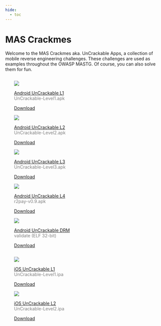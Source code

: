 ```yaml
---
hide:
  - toc
---
```


# MAS Crackmes

Welcome to the MAS Crackmes aka. UnCrackable Apps, a collection of mobile reverse engineering challenges. These challenges are used as examples throughout the OWASP MASTG. Of course, you can also solve them for fun.

<div class="mas-flex-container">

<div class="mas-apps-container" style="margin-top: 2em; padding: 0em 2em;">

<div class="mas-app-row">

<a href="../crackmes/Android#android-uncrackable-l1"><img style="max-width: 3em;" class="mas-mini-app grow" src="https://raw.githubusercontent.com/OWASP/owasp-mastg/master/Document/Images/Other/uncrackable-logo.png"></a>

<div class="mas-apps-container">
<div><a href="../crackmes/Android#android-uncrackable-l1">Android UnCrackable L1</a></div>
<div style="color:gray">UnCrackable-Level1.apk</div>
</div>

<a href="https://github.com/OWASP/owasp-mastg/raw/master/Crackmes/Android/Level_01/UnCrackable-Level1.apk" class="mas-chip">Download</a>

</div>

<div class="mas-app-row">

<a href="../crackmes/Android#android-uncrackable-l2"><img style="max-width: 3em;" class="mas-mini-app grow" src="https://raw.githubusercontent.com/OWASP/owasp-mastg/master/Document/Images/Other/uncrackable-logo.png"></a>

<div class="mas-apps-container">
<div><a href="../crackmes/Android#android-uncrackable-l2">Android UnCrackable L2</a></div>
<div style="color:gray">UnCrackable-Level2.apk</div>
</div>

<a href="https://github.com/OWASP/owasp-mastg/raw/master/Crackmes/Android/Level_02/UnCrackable-Level2.apk" class="mas-chip">Download</a>

</div>

<div class="mas-app-row">

<a href="../crackmes/Android#android-uncrackable-l3"><img style="max-width: 3em;" class="mas-mini-app grow" src="https://raw.githubusercontent.com/OWASP/owasp-mastg/master/Document/Images/Other/uncrackable-logo.png"></a>

<div class="mas-apps-container">
<div><a href="../crackmes/Android#android-uncrackable-l3">Android UnCrackable L3</a></div>
<div style="color:gray">UnCrackable-Level3.apk</div>
</div>

<a href="https://github.com/OWASP/owasp-mastg/raw/master/Crackmes/Android/Level_03/UnCrackable-Level3.apk" class="mas-chip">Download</a>

</div>

<div class="mas-app-row">

<a href="../crackmes/Android#android-uncrackable-l4"><img style="max-width: 3em;" class="mas-mini-app grow" src="https://raw.githubusercontent.com/OWASP/owasp-mastg/master/Document/Images/Other/uncrackable-logo.png"></a>

<div class="mas-apps-container">
<div><a href="../crackmes/Android#android-uncrackable-l4">Android UnCrackable L4</a></div>
<div style="color:gray">r2pay-v0.9.apk</div>
</div>

<a href="https://github.com/OWASP/owasp-mastg/raw/master/Crackmes/Android/Level_04/r2pay-v0.9.apk" class="mas-chip">Download</a>

</div>

<div class="mas-app-row">

<a href="../crackmes/Android#android-license-validator"><img style="max-width: 3em;" class="mas-mini-app grow" src="https://raw.githubusercontent.com/OWASP/owasp-mastg/master/Document/Images/Other/uncrackable-logo.png"></a>

<div class="mas-apps-container">
<div><a href="../crackmes/Android#android-license-validator">Android UnCrackable DRM</a></div>
<div style="color:gray">validate (ELF 32-bit)</div>
</div>

<a href="https://github.com/OWASP/owasp-mastg/raw/master/Crackmes/Android/License_01/validate" class="mas-chip">Download</a>

</div>

</div>

<div class="mas-apps-container" style="margin-top: 2em; padding: 0em 2em;">

<div class="mas-app-row">

<a href="../crackmes/iOS#ios-uncrackable-l1"><img style="max-width: 3em;" class="mas-mini-app grow mas-blue-hue" src="https://raw.githubusercontent.com/OWASP/owasp-mastg/master/Document/Images/Other/uncrackable-logo.png"></a>

<div class="mas-apps-container">
<div><a href="../crackmes/iOS#ios-uncrackable-l1">iOS UnCrackable L1</a></div>
<div style="color:gray">UnCrackable-Level1.ipa</div>
</div>

<a href="https://github.com/OWASP/owasp-mastg/raw/master/Crackmes/iOS/Level_01/UnCrackable-Level1.ipa" class="mas-chip">Download</a>

</div>

<div class="mas-app-row">

<a href="../crackmes/iOS#ios-uncrackable-l2"><img style="max-width: 3em;" class="mas-mini-app grow mas-blue-hue" src="https://raw.githubusercontent.com/OWASP/owasp-mastg/master/Document/Images/Other/uncrackable-logo.png"></a>

<div class="mas-apps-container">
<div><a href="../crackmes/iOS#ios-uncrackable-l2">iOS UnCrackable L2</a></div>
<div style="color:gray">UnCrackable-Level2.ipa</div>
</div>

<a href="https://github.com/OWASP/owasp-mastg/raw/master/Crackmes/iOS/Level_02/UnCrackable-Level2.ipa" class="mas-chip">Download</a>

</div>
</div>

</div>

<br><br>
